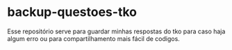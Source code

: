 # backup-questoes-tko
Esse repositório serve para guardar minhas respostas do tko para caso haja algum erro ou para compartilhamento mais fácil de codigos.
